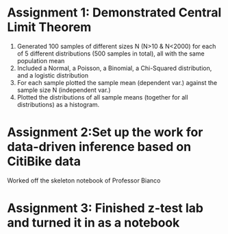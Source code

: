 # Assignment 1: Demonstrated Central Limit Theorem

1. Generated 100 samples of different sizes N (N>10 & N<2000) for each of 5 different distributions (500 samples in total), all with the same population mean
2. Included a Normal, a Poisson, a Binomial, a Chi-Squared distribution, and a logistic distribution
3. For each sample plotted the sample mean (dependent var.) against the sample size N (independent var.) 
4. Plotted the distributions of all sample means (together for all distributions) as a histogram. 

# Assignment 2:Set up the work for data-driven inference based on CitiBike data

Worked off the skeleton notebook of Professor Bianco

# Assignment 3: Finished z-test lab and turned it in as a notebook
